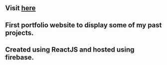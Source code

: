 ## Visit [here](https://portfolio-c2bfb.web.app/)
## First portfolio website to display some of my past projects.
## Created using ReactJS and hosted using firebase.
